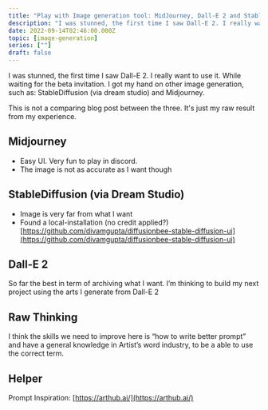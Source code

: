 ```yaml
---
title: "Play with Image generation tool: MidJourney, Dall-E 2 and Stable Diffusion (DreamStudio)"
description: "I was stunned, the first time I saw Dall-E 2. I really want to use it. While waiting for the beta invitation. I got my hand on other image generation, and here is my experience so far."
date: 2022-09-14T02:46:00.000Z
topic: [image-generation]
series: [""]
draft: false
---
```

I was stunned, the first time I saw Dall-E 2. I really want to use it. While waiting for the beta invitation. I got my hand on other image generation, such as: StableDiffusion (via dream studio) and Midjourney. 

This is not  a comparing blog post between the three. It's just my raw result from my experience.

## Midjourney

- Easy UI. Very fun to play in discord.
- The image is not as accurate as I want though

## StableDiffusion (via Dream Studio)

- Image is very far from what I want
- Found a local-installation (no credit applied?)
[https://github.com/divamgupta/diffusionbee-stable-diffusion-ui](https://github.com/divamgupta/diffusionbee-stable-diffusion-ui)

## Dall-E 2

So far the best in term of archiving what I want.
I’m thinking to build my next project using the arts I generate from Dall-E 2

## Raw Thinking

I think the skills we need to improve here is “how to write better prompt” and have a general knowledge in Artist’s word industry, to be a able to use the correct term.

## Helper

Prompt Inspiration: [https://arthub.ai/](https://arthub.ai/)

